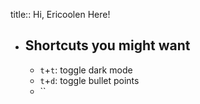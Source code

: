 title:: Hi, Ericoolen Here!

- ## Shortcuts you might want
	- `t`+`t`: toggle dark mode
	- `t`+`d`: toggle bullet points
	- ``